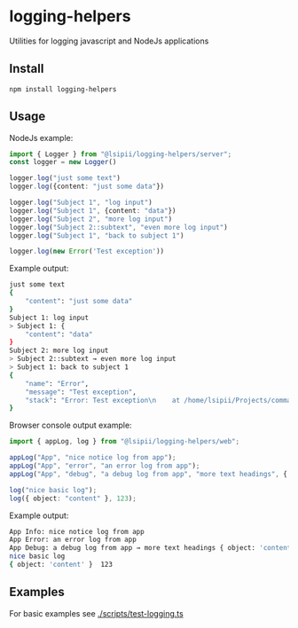 # logging-helpers

Utilities for logging javascript and NodeJs applications

## Install

```
npm install logging-helpers
```

## Usage

NodeJs example:

```TypeScript
import { Logger } from "@lsipii/logging-helpers/server";
const logger = new Logger()

logger.log("just some text")
logger.log({content: "just some data"})

logger.log("Subject 1", "log input")
logger.log("Subject 1", {content: "data"})
logger.log("Subject 2", "more log input")
logger.log("Subject 2::subtext", "even more log input")
logger.log("Subject 1", "back to subject 1")

logger.log(new Error('Test exception'))
```

Example output:

```bash
just some text
{
    "content": "just some data"
}
Subject 1: log input
> Subject 1: {
    "content": "data"
}
Subject 2: more log input
> Subject 2::subtext → even more log input
> Subject 1: back to subject 1
{
    "name": "Error",
    "message": "Test exception",
    "stack": "Error: Test exception\n    at /home/lsipii/Projects/commandline-helpers/scripts/test-logging.ts:17:20\n    at Generator.next (<anonymous>)\n    at /home/lsipii/Projects/commandline-helpers/scripts/test-logging.ts:8:71\n    at new Promise (<anonymous>)\n    at __awaiter (/home/lsipii/Projects/commandline-helpers/scripts/test-logging.ts:4:12)\n    at testLog (/home/lsipii/Projects/commandline-helpers/scripts/test-logging.ts:16:12)\n    at /home/lsipii/Projects/commandline-helpers/scripts/test-logging.ts:86:11\n    at Generator.next (<anonymous>)\n    at /home/lsipii/Projects/commandline-helpers/scripts/test-logging.ts:8:71\n    at new Promise (<anonymous>)"
}

```

Browser console output example:

```TypeScript
import { appLog, log } from "@lsipii/logging-helpers/web";

appLog("App", "nice notice log from app");
appLog("App", "error", "an error log from app");
appLog("App", "debug", "a debug log from app", "more text headings", { object: "content" }, 123);

log("nice basic log");
log({ object: "content" }, 123);
```

Example output:

```bash
App Info: nice notice log from app
App Error: an error log from app
App Debug: a debug log from app → more text headings { object: 'content' } 123
nice basic log
{ object: 'content' }  123
```

## Examples

For basic examples see [./scripts/test-logging.ts](./scripts/test-logging.ts)
